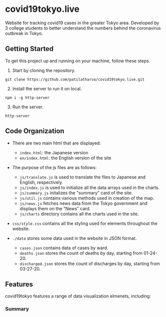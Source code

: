 # covid19tokyo.live
Website for tracking covid19 cases in the greater Tokyo area. Developed by 3 college students to better understand the numbers behind the coronavirus outbreak in Tokyo. 
## Getting Started
To get this project up and running on your machine, follow these steps.
1. Start by cloning the repository.
```
git clone https://github.com/patilatharva/covid19tokyo.live.git
```
2. Install the server to run it on local.
```
npm i -g http-server
```
3. Run the server.
```
http-server
```
## Code Organization
   - There are two main html that are displayed: 
     - `index.html`: the Japanese version
     - `en/index.html`: the English version of the site

   - The purpose of the js files are as follows:
     - `js/translate.js` is used to translate the files to Japanese and English, respectively.
     - `js/index.js` is used to initialize all the data arrays used in the charts.
     - `js/summary.js` initalizes the "summary" card of the site.
     - `js/util.js` contains various methods used in creation of the map.
     - `js/news.js` fetches news data from the Tokyo government and displays them on the "News" card.
     - `js/charts` directory contains all the charts used in the site.
  
   - `css/style.css` contains all the styling used for elements throughout the website.
   
   - `./data` stores some data used in the website in JSON format.
     - `cases.json` contains data of cases by ward.
     - `deaths.json` stores the count of deaths by day, starting from 01-24-20.
     - `discharged.json` stores the count of discharges by day, starting from 03-27-20.
    
   




## Features
covid19tokyo features a range of data visualization elmenets, including:
### Summary



